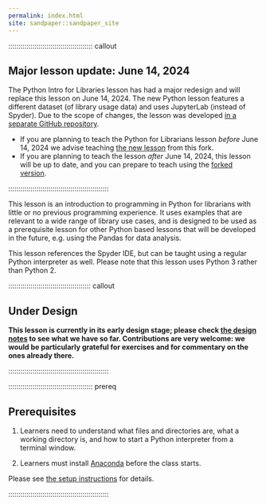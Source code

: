 ```yaml
---
permalink: index.html
site: sandpaper::sandpaper_site
---
```

::::::::::::::::::::::::::::::::::::::::::  callout
## Major lesson update: June 14, 2024
The Python Intro for Libraries lesson has had a major redesign and will replace this lesson on June 14, 2024. The new Python lesson features a different dataset (of library usage data) and uses JupyterLab (instead of Spyder). Due to the scope of changes, the lesson was developed [in a separate GitHub repository](https://github.com/chennesy/lc-python-intro).

- If you are planning to teach the Python for Librarians lesson *before* June 14, 2024 we advise teaching [the new lesson](https://github.com/chennesy/lc-python-intro) from this fork.
- If you are planning to teach the lesson *after* June 14, 2024, this lesson will be up to date, and you can prepare to teach using the [forked version](https://github.com/chennesy/lc-python-intro).
 
::::::::::::::::::::::::::::::::::::::::::::::::::

This lesson is an introduction to programming in Python
for librarians with little or no previous programming experience.
It uses examples that are relevant to a wide range of library use cases,
and is designed to be used as a prerequisite lesson for other Python based lessons
that will be developed in the future, e.g. using the Pandas for data analysis.

This lesson references the Spyder IDE,
but can be taught using a regular Python interpreter as well.
Please note that this lesson uses Python 3 rather than Python 2.

:::::::::::::::::::::::::::::::::::::::::  callout

## Under Design

**This lesson is currently in its early design stage;
please check [the design notes](instructors/design.md)
to see what we have so far.
Contributions are very welcome:
we would be particularly grateful for exercises
and for commentary on the ones already there.**


::::::::::::::::::::::::::::::::::::::::::::::::::

::::::::::::::::::::::::::::::::::::::::::  prereq

## Prerequisites

1. Learners need to understand what files and directories are,
  what a working directory is,
  and how to start a Python interpreter from a terminal window.

2. Learners must install [Anaconda](https://www.anaconda.com/download/) before the class starts.
  
  Please see [the setup instructions](learners/setup.md)
  for details.
  

::::::::::::::::::::::::::::::::::::::::::::::::::


